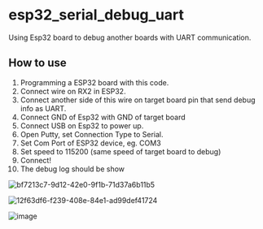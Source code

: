 # esp32_serial_debug_uart
Using Esp32 board to debug another boards with UART communication.

## How to use
1.  Programming a ESP32 board with this code.
2. Connect wire on RX2 in ESP32.
3. Connect another side of this wire on target board pin that send debug info as UART. 
4. Connect GND of Esp32 with GND of target board
5. Connect USB on Esp32 to power up.
6. Open Putty, set Connection Type to Serial.
7. Set Com Port of ESP32 device, eg. COM3
8. Set speed to 115200 (same speed of target board to debug)
9. Connect!
10. The debug log should be show

![bf7213c7-9d12-42e0-9f1b-71d37a6b11b5](https://github.com/rpf16rj/esp32_serial_debug_uart/assets/21059398/820930ce-fa68-4d3e-a19c-bad544ddae70)

![12f63df6-f239-408e-84e1-ad99def41724](https://github.com/rpf16rj/esp32_serial_debug_uart/assets/21059398/c64d6d4d-6d26-4127-8a12-3483ca9063a6)

![image](https://github.com/rpf16rj/esp32_serial_debug_uart/assets/21059398/ae6e3dd7-4fc2-4591-99b9-c04760224f3a)
